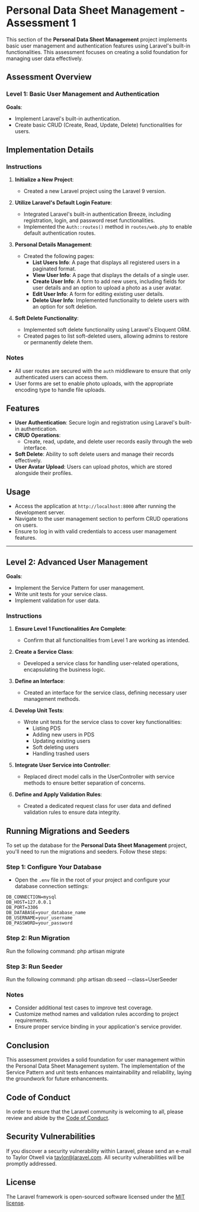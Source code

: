 # Personal Data Sheet Management - Assessment 1

This section of the **Personal Data Sheet Management** project implements basic user management and authentication features using Laravel's built-in functionalities. This assessment focuses on creating a solid foundation for managing user data effectively.

## Assessment Overview

### Level 1: Basic User Management and Authentication

**Goals**:

-   Implement Laravel's built-in authentication.
-   Create basic CRUD (Create, Read, Update, Delete) functionalities for users.

## Implementation Details

### Instructions

1. **Initialize a New Project**:

    - Created a new Laravel project using the Laravel 9 version.

2. **Utilize Laravel's Default Login Feature**:

    - Integrated Laravel's built-in authentication Breeze, including registration, login, and password reset functionalities.
    - Implemented the `Auth::routes()` method in `routes/web.php` to enable default authentication routes.

3. **Personal Details Management**:

    - Created the following pages:
        - **List Users Info**: A page that displays all registered users in a paginated format.
        - **View User Info**: A page that displays the details of a single user.
        - **Create User Info**: A form to add new users, including fields for user details and an option to upload a photo as a user avatar.
        - **Edit User Info**: A form for editing existing user details.
        - **Delete User Info**: Implemented functionality to delete users with an option for soft deletion.

4. **Soft Delete Functionality**:
    - Implemented soft delete functionality using Laravel's Eloquent ORM.
    - Created pages to list soft-deleted users, allowing admins to restore or permanently delete them.

### Notes

-   All user routes are secured with the `auth` middleware to ensure that only authenticated users can access them.
-   User forms are set to enable photo uploads, with the appropriate encoding type to handle file uploads.

## Features

-   **User Authentication**: Secure login and registration using Laravel's built-in authentication.
-   **CRUD Operations**:
    -   Create, read, update, and delete user records easily through the web interface.
-   **Soft Delete**: Ability to soft delete users and manage their records effectively.
-   **User Avatar Upload**: Users can upload photos, which are stored alongside their profiles.

## Usage

-   Access the application at `http://localhost:8000` after running the development server.
-   Navigate to the user management section to perform CRUD operations on users.
-   Ensure to log in with valid credentials to access user management features.

---

## Level 2: Advanced User Management

**Goals**:

-   Implement the Service Pattern for user management.
-   Write unit tests for your service class.
-   Implement validation for user data.

### Instructions

1. **Ensure Level 1 Functionalities Are Complete**:

    - Confirm that all functionalities from Level 1 are working as intended.

2. **Create a Service Class**:

    - Developed a service class for handling user-related operations, encapsulating the business logic.

3. **Define an Interface**:

    - Created an interface for the service class, defining necessary user management methods.

4. **Develop Unit Tests**:

    - Wrote unit tests for the service class to cover key functionalities:
        - Listing PDS
        - Adding new users in PDS
        - Updating existing users
        - Soft deleting users
        - Handling trashed users

5. **Integrate User Service into Controller**:

    - Replaced direct model calls in the UserController with service methods to ensure better separation of concerns.

6. **Define and Apply Validation Rules**:

    - Created a dedicated request class for user data and defined validation rules to ensure data integrity.

## Running Migrations and Seeders

To set up the database for the **Personal Data Sheet Management** project, you'll need to run the migrations and seeders. Follow these steps:

### Step 1: Configure Your Database

-   Open the `.env` file in the root of your project and configure your database connection settings:

```dotenv
DB_CONNECTION=mysql
DB_HOST=127.0.0.1
DB_PORT=3306
DB_DATABASE=your_database_name
DB_USERNAME=your_username
DB_PASSWORD=your_password
```

### Step 2: Run Migration

Run the following command: php artisan migrate

### Step 3: Run Seeder

Run the following command: php artisan db:seed --class=UserSeeder

### Notes

-   Consider additional test cases to improve test coverage.
-   Customize method names and validation rules according to project requirements.
-   Ensure proper service binding in your application's service provider.

## Conclusion

This assessment provides a solid foundation for user management within the Personal Data Sheet Management system. The implementation of the Service Pattern and unit tests enhances maintainability and reliability, laying the groundwork for future enhancements.

## Code of Conduct

In order to ensure that the Laravel community is welcoming to all, please review and abide by the [Code of Conduct](https://laravel.com/docs/contributions#code-of-conduct).

## Security Vulnerabilities

If you discover a security vulnerability within Laravel, please send an e-mail to Taylor Otwell via [taylor@laravel.com](mailto:taylor@laravel.com). All security vulnerabilities will be promptly addressed.

## License

The Laravel framework is open-sourced software licensed under the [MIT license](https://opensource.org/licenses/MIT).
